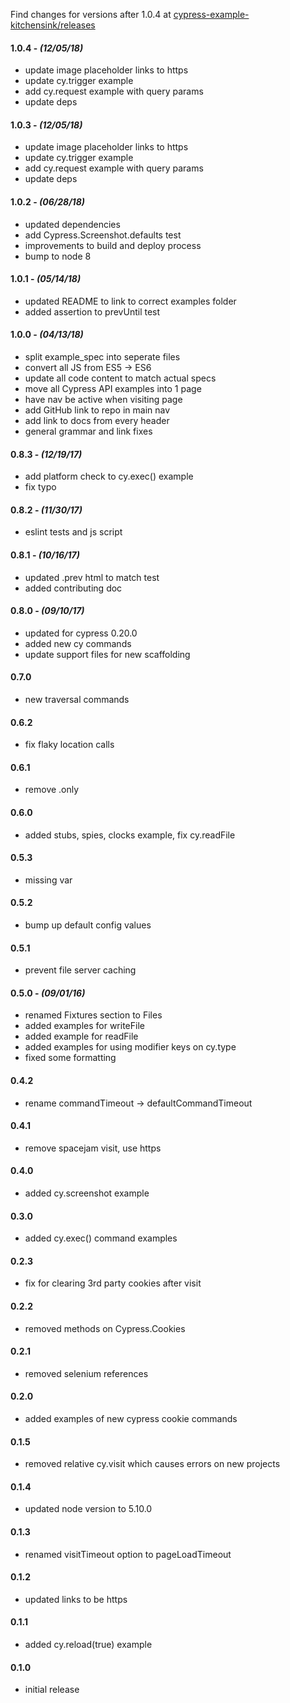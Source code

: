 Find changes for versions after 1.0.4 at [cypress-example-kitchensink/releases](https://github.com/cypress-io/cypress-example-kitchensink/releases)

#### 1.0.4 - _(12/05/18)_

- update image placeholder links to https
- update cy.trigger example
- add cy.request example with query params
- update deps

#### 1.0.3 - _(12/05/18)_

- update image placeholder links to https
- update cy.trigger example
- add cy.request example with query params
- update deps

#### 1.0.2 - _(06/28/18)_

- updated dependencies
- add Cypress.Screenshot.defaults test
- improvements to build and deploy process
- bump to node 8

#### 1.0.1 - _(05/14/18)_

- updated README to link to correct examples folder
- added assertion to prevUntil test

#### 1.0.0 - _(04/13/18)_

- split example_spec into seperate files
- convert all JS from ES5 -> ES6
- update all code content to match actual specs
- move all Cypress API examples into 1 page
- have nav be active when visiting page
- add GitHub link to repo in main nav
- add link to docs from every header
- general grammar and link fixes

#### 0.8.3 - _(12/19/17)_

- add platform check to cy.exec() example
- fix typo

#### 0.8.2 - _(11/30/17)_

- eslint tests and js script

#### 0.8.1 - _(10/16/17)_

- updated .prev html to match test
- added contributing doc

#### 0.8.0 - _(09/10/17)_

- updated for cypress 0.20.0
- added new cy commands
- update support files for new scaffolding

#### 0.7.0

- new traversal commands

#### 0.6.2

- fix flaky location calls

#### 0.6.1

- remove .only

#### 0.6.0

- added stubs, spies, clocks example, fix cy.readFile

#### 0.5.3

- missing var

#### 0.5.2

- bump up default config values

#### 0.5.1

- prevent file server caching

#### 0.5.0 - _(09/01/16)_

- renamed Fixtures section to Files
- added examples for writeFile
- added example for readFile
- added examples for using modifier keys on cy.type
- fixed some formatting

#### 0.4.2

- rename commandTimeout -> defaultCommandTimeout

#### 0.4.1

- remove spacejam visit, use https

#### 0.4.0

- added cy.screenshot example

#### 0.3.0

- added cy.exec() command examples

#### 0.2.3

- fix for clearing 3rd party cookies after visit

#### 0.2.2

- removed methods on Cypress.Cookies

#### 0.2.1

- removed selenium references

#### 0.2.0

- added examples of new cypress cookie commands

#### 0.1.5

- removed relative cy.visit which causes errors on new projects

#### 0.1.4

- updated node version to 5.10.0

#### 0.1.3

- renamed visitTimeout option to pageLoadTimeout

#### 0.1.2

- updated links to be https

#### 0.1.1

- added cy.reload(true) example

#### 0.1.0

- initial release
